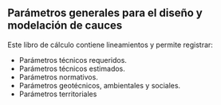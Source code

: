 ## Parámetros generales para el diseño y modelación de cauces

Este libro de cálculo contiene lineamientos y permite registrar:

*   Parámetros técnicos requeridos.
*   Parámetros técnicos estimados.
*   Parámetros normativos.
*   Parámetros geotécnicos, ambientales y sociales.
*   Parámetros territoriales
